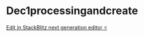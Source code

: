 # Dec1processingandcreate

[Edit in StackBlitz next generation editor ⚡️](https://stackblitz.com/~/github.com/Pankajrsjput0/Dec1processingandcreate)